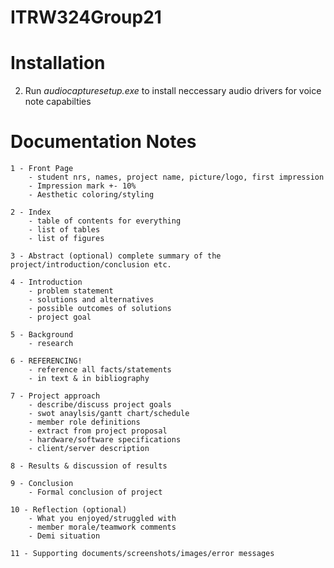 # ITRW324Group21


# Installation

2. Run *audiocapturesetup.exe* to install neccessary audio drivers for voice note capabilties



# Documentation Notes
  
    1 - Front Page
        - student nrs, names, project name, picture/logo, first impression 
        - Impression mark +- 10%
        - Aesthetic coloring/styling   
        
    2 - Index
        - table of contents for everything
        - list of tables
        - list of figures
        
    3 - Abstract (optional) complete summary of the project/introduction/conclusion etc.
    
    4 - Introduction
        - problem statement
        - solutions and alternatives
        - possible outcomes of solutions
        - project goal
        
    5 - Background
        - research
        
    6 - REFERENCING!
        - reference all facts/statements
        - in text & in bibliography
        
    7 - Project approach
        - describe/discuss project goals
        - swot anaylsis/gantt chart/schedule
        - member role definitions
        - extract from project proposal
        - hardware/software specifications
        - client/server description
        
    8 - Results & discussion of results
    
    9 - Conclusion
        - Formal conclusion of project
        
    10 - Reflection (optional)
        - What you enjoyed/struggled with
        - member morale/teamwork comments
        - Demi situation
        
    11 - Supporting documents/screenshots/images/error messages
    
